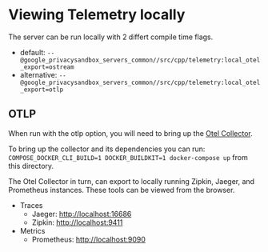 # Viewing Telemetry locally

The server can be run locally with 2 differt compile time flags.

-   default: `--@google_privacysandbox_servers_common//src/cpp/telemetry:local_otel_export=ostream`
-   alternative: `--@google_privacysandbox_servers_common//src/cpp/telemetry:local_otel_export=otlp`

## OTLP

When run with the otlp option, you will need to bring up the
[Otel Collector](https://github.com/open-telemetry/opentelemetry-collector-contrib/blob/main/examples/demo/README.md).

To bring up the collector and its dependencies you can run:
`COMPOSE_DOCKER_CLI_BUILD=1 DOCKER_BUILDKIT=1 docker-compose up` from this directory.

The Otel Collector in turn, can export to locally running Zipkin, Jaeger, and Prometheus instances.
These tools can be viewed from the browser.

-   Traces
    -   Jaeger: <http://localhost:16686>
    -   Zipkin: <http://localhost:9411>
-   Metrics
    -   Prometheus: <http://localhost:9090>

